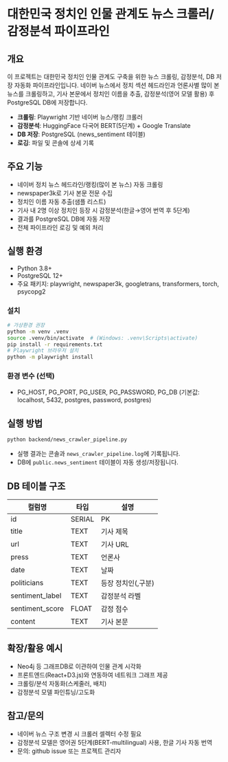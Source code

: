 # 대한민국 정치인 인물 관계도 뉴스 크롤러/감정분석 파이프라인

## 개요

이 프로젝트는 대한민국 정치인 인물 관계도 구축을 위한 뉴스 크롤링, 감정분석, DB 저장 자동화 파이프라인입니다. 네이버 뉴스에서 정치 섹션 헤드라인과 언론사별 많이 본 뉴스를 크롤링하고, 기사 본문에서 정치인 이름을 추출, 감정분석(영어 모델 활용) 후 PostgreSQL DB에 저장합니다.

- **크롤링**: Playwright 기반 네이버 뉴스/랭킹 크롤러
- **감정분석**: HuggingFace 다국어 BERT(5단계) + Google Translate
- **DB 저장**: PostgreSQL (news_sentiment 테이블)
- **로깅**: 파일 및 콘솔에 상세 기록

## 주요 기능

- 네이버 정치 뉴스 헤드라인/랭킹(많이 본 뉴스) 자동 크롤링
- newspaper3k로 기사 본문 전문 수집
- 정치인 이름 자동 추출(샘플 리스트)
- 기사 내 2명 이상 정치인 등장 시 감정분석(한글→영어 번역 후 5단계)
- 결과를 PostgreSQL DB에 자동 저장
- 전체 파이프라인 로깅 및 예외 처리

## 실행 환경

- Python 3.8+
- PostgreSQL 12+
- 주요 패키지: playwright, newspaper3k, googletrans, transformers, torch, psycopg2

### 설치

```bash
# 가상환경 권장
python -m venv .venv
source .venv/bin/activate  # (Windows: .venv\Scripts\activate)
pip install -r requirements.txt
# Playwright 브라우저 설치
python -m playwright install
```

### 환경 변수 (선택)
- PG_HOST, PG_PORT, PG_USER, PG_PASSWORD, PG_DB (기본값: localhost, 5432, postgres, password, postgres)

## 실행 방법

```bash
python backend/news_crawler_pipeline.py
```
- 실행 결과는 콘솔과 `news_crawler_pipeline.log`에 기록됩니다.
- DB에 `public.news_sentiment` 테이블이 자동 생성/저장됩니다.

## DB 테이블 구조

| 컬럼명            | 타입    | 설명           |
|-------------------|---------|----------------|
| id                | SERIAL  | PK             |
| title             | TEXT    | 기사 제목      |
| url               | TEXT    | 기사 URL       |
| press             | TEXT    | 언론사         |
| date              | TEXT    | 날짜           |
| politicians       | TEXT    | 등장 정치인(,구분) |
| sentiment_label   | TEXT    | 감정분석 라벨  |
| sentiment_score   | FLOAT   | 감정 점수      |
| content           | TEXT    | 기사 본문      |

## 확장/활용 예시
- Neo4j 등 그래프DB로 이관하여 인물 관계 시각화
- 프론트엔드(React+D3.js)와 연동하여 네트워크 그래프 제공
- 크롤링/분석 자동화(스케줄러, 배치)
- 감정분석 모델 파인튜닝/고도화

## 참고/문의
- 네이버 뉴스 구조 변경 시 크롤러 셀렉터 수정 필요
- 감정분석 모델은 영어권 5단계(BERT-multilingual) 사용, 한글 기사 자동 번역
- 문의: github issue 또는 프로젝트 관리자 